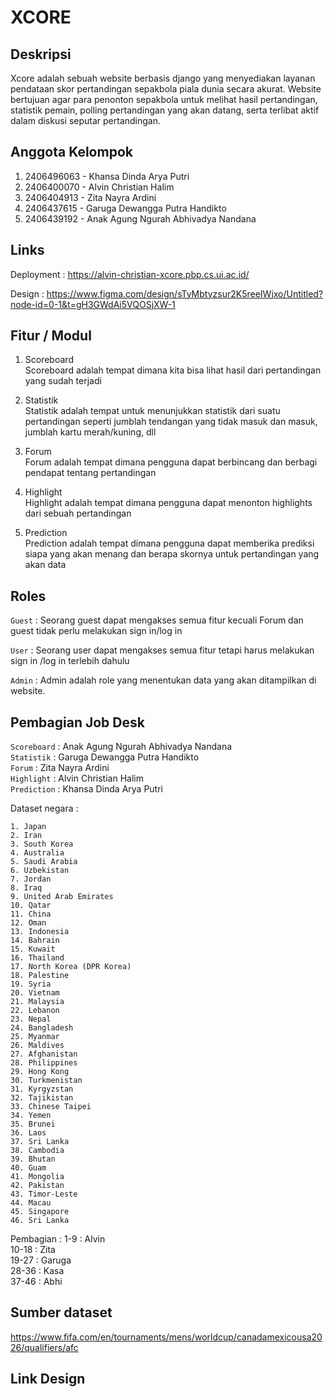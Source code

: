 # XCORE

## Deskripsi
Xcore adalah sebuah website berbasis django yang menyediakan layanan pendataan skor pertandingan sepakbola piala dunia secara akurat. Website bertujuan agar para penonton sepakbola untuk melihat hasil pertandingan, statistik pemain, polling pertandingan yang akan datang, serta terlibat aktif dalam diskusi seputar pertandingan.

## Anggota Kelompok
1. 2406496063 - Khansa Dinda Arya Putri
2. 2406400070 - Alvin Christian Halim
3. 2406404913 - Zita Nayra Ardini
4. 2406437615 - Garuga Dewangga Putra Handikto
5. 2406439192 - Anak Agung Ngurah Abhivadya Nandana

## Links

Deployment : 
https://alvin-christian-xcore.pbp.cs.ui.ac.id/

Design :
https://www.figma.com/design/sTyMbtyzsur2K5reeIWjxo/Untitled?node-id=0-1&t=gH3GWdAi5VQOSjXW-1

## Fitur / Modul
1. Scoreboard</br>
Scoreboard adalah tempat dimana kita bisa lihat hasil dari pertandingan yang sudah terjadi

2. Statistik</br>
Statistik adalah tempat untuk menunjukkan statistik dari suatu pertandingan seperti jumblah tendangan yang tidak masuk dan masuk, jumblah kartu merah/kuning, dll

3. Forum</br>
Forum adalah tempat dimana pengguna dapat berbincang dan berbagi pendapat tentang pertandingan

4. Highlight</br>
Highlight adalah tempat dimana pengguna dapat menonton highlights dari sebuah pertandingan

5. Prediction</br>
Prediction adalah tempat dimana pengguna dapat memberika prediksi siapa yang akan menang dan berapa skornya untuk pertandingan yang akan data

## Roles

`Guest` : Seorang guest dapat mengakses semua fitur kecuali Forum dan guest tidak perlu melakukan sign in/log in </br>

`User`  : Seorang user dapat mengakses semua fitur tetapi harus melakukan sign in /log in terlebih dahulu </br>

`Admin` : Admin adalah role yang menentukan data yang akan ditampilkan di website. </br>

## Pembagian Job Desk
`Scoreboard` : Anak Agung Ngurah Abhivadya Nandana </br>
`Statistik`  : Garuga Dewangga Putra Handikto</br>
`Forum`      : Zita Nayra Ardini</br>
`Highlight`  : Alvin Christian Halim</br>
`Prediction` : Khansa Dinda Arya Putri</br>

Dataset negara :
```
1. Japan
2. Iran
3. South Korea
4. Australia
5. Saudi Arabia
6. Uzbekistan
7. Jordan
8. Iraq
9. United Arab Emirates
10. Qatar
11. China
12. Oman
13. Indonesia
14. Bahrain
15. Kuwait
16. Thailand
17. North Korea (DPR Korea)
18. Palestine
19. Syria
20. Vietnam
21. Malaysia
22. Lebanon
23. Nepal
24. Bangladesh
25. Myanmar
26. Maldives
27. Afghanistan
28. Philippines
29. Hong Kong
30. Turkmenistan
31. Kyrgyzstan
32. Tajikistan
33. Chinese Taipei
34. Yemen
35. Brunei
36. Laos
37. Sri Lanka
38. Cambodia
39. Bhutan
40. Guam
41. Mongolia
42. Pakistan
43. Timor-Leste
44. Macau
45. Singapore
46. Sri Lanka

```

Pembagian :
1-9 : Alvin</br>
10-18 : Zita</br>
19-27 : Garuga</br>
28-36 : Kasa</br>
37-46 : Abhi</br>

## Sumber dataset
https://www.fifa.com/en/tournaments/mens/worldcup/canadamexicousa2026/qualifiers/afc

## Link Design





